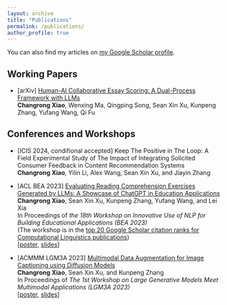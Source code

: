 ```yaml
---
layout: archive
title: "Publications"
permalink: /publications/
author_profile: true
---
```


<!-- {% if author.googlescholar %}
  You can also find my articles on <u><a href="{{author.googlescholar}}">my Google Scholar profile</a>.</u>
{% endif %}

{% include base_path %}

{% for post in site.publications reversed %}
  {% include archive-single.html %}
{% endfor %} -->

You can also find my articles on [my Google Scholar profile](https://scholar.google.com/citations?hl=en&user=QtsbvkUAAAAJ). 





## Working Papers

- [arXiv] [Human-AI Collaborative Essay Scoring: A Dual-Process Framework with LLMs](https://arxiv.org/abs/2401.06431)  
**Changrong Xiao**, Wenxing Ma, Qingping Song, Sean Xin Xu, Kunpeng Zhang, Yufang Wang, Qi Fu


## Conferences and Workshops

- [ICIS 2024, condifional accepted] Keep The Positive in The Loop: A Field Experimental Study of The Impact of Integrating Solicited Consumer Feedback in Content Recommendation Systems  
**Changrong Xiao**, Yilin Li, Alex Wang, Sean Xin Xu, and Jiayin Zhang

- [ACL BEA 2023] [Evaluating Reading Comprehension Exercises Generated by LLMs: A Showcase of ChatGPT in Education Applications](https://aclanthology.org/2023.bea-1.52/)  
**Changrong Xiao**, Sean Xin Xu, Kunpeng Zhang, Yufang Wang, and Lei Xia  
In Proceedings of *the 18th Workshop on Innovative Use of NLP for Building Educational Applications (BEA 2023)*  
(The workshop is in the [top 20 Google Scholar citation ranks for Computational Linguistics publications](https://scholar.google.com/citations?view_op=top_venues&hl=en&vq=eng_computationallinguistics))  
[[poster](https://drive.google.com/file/d/1v6seG8lFPdarolfRZk29ya2NbvYdEg-O/view?usp=sharing), [slides](https://docs.google.com/presentation/d/1E_LbITJVlclvWngt1zL-fZfl8BQN7SGX/edit?usp=sharing&ouid=117376907703226441229&rtpof=true&sd=true)]

- [ACMMM LGM3A 2023] [Multimodal Data Augmentation for Image Captioning using Diffusion Models](https://dl.acm.org/doi/10.1145/3607827.3616839)  
**Changrong Xiao**, Sean Xin Xu, and Kunpeng Zhang  
In Proceedings of *The 1st Workshop on Large Generative Models Meet Multimodal Applications (LGM3A 2023)*  
[[poster](https://drive.google.com/file/d/1yxvYrmxLQu2naFguhxOE7sQIv-qGibjq/view?usp=sharing), [slides](https://docs.google.com/presentation/d/1yOoR3DZnPeNJfBG9uCC07-1i8Orfye78/edit?usp=sharing&ouid=117376907703226441229&rtpof=true&sd=true)]


